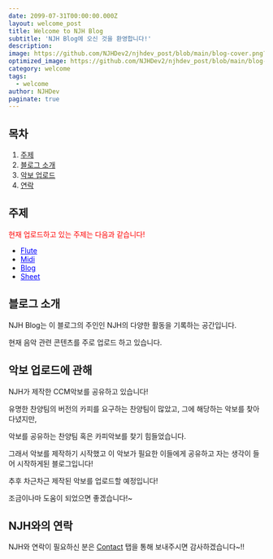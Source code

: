 ```yaml
---
date: 2099-07-31T00:00:00.000Z
layout: welcome_post
title: Welcome to NJH Blog
subtitle: 'NJH Blog에 오신 것을 환영합니다!'
description: 
image: https://github.com/NJHDev2/njhdev_post/blob/main/blog-cover.png?raw=true
optimized_image: https://github.com/NJHDev2/njhdev_post/blob/main/blog-cover.png?raw=true
category: welcome
tags:
  - welcome
author: NJHDev
paginate: true
---
```

## 목차

<ol>
  <li><a href="#주제">주제</a></li>
  <li><a href="#소개">블로그 소개</a></li>
  <li><a href="#악보-업로드에-관해">악보 업로드</a></li>
  <li><a href="#NJH와의-연락">연락</a></li>
</ol>


## 주제

<span style="color:red">현재 업로드하고 있는 주제는 다음과 같습니다!</span>
* <a href="https://njhdev.github.io/category/flute/" style="color:blue">Flute</a>
* <a href="https://njhdev.github.io/category/midi/" style="color:blue">Midi</a>
* <a href="https://njhdev.github.io/category/blog/" style="color:blue">Blog</a>
* <a href="https://njhdev.github.io/category/sheet/" style="color:blue">Sheet</a>


## 블로그 소개

NJH Blog는 이 블로그의 주인인 NJH의 다양한 활동을 기록하는 공간입니다.

현재 음악 관련 콘텐츠를 주로 업로드 하고 있습니다.


## 악보 업로드에 관해

NJH가 제작한 CCM악보를 공유하고 있습니다!


유명한 찬양팀의 버전의 카피를 요구하는 찬양팀이 많았고, 그에 해당하는 악보를 찾아다녔지만,

악보를 공유하는 찬양팀 혹은 카피악보를 찾기 힘들었습니다.

그래서 악보를 제작하기 시작했고 이 악보가 필요한 이들에게 공유하고 자는 생각이 들어 시작하게된 블로그입니다!


추후 차근차근 제작된 악보를 업로드할 예정입니다!

조금이나마 도움이 되었으면 좋겠습니다!~

## NJH와의 연락

NJH와 연락이 필요하신 분은 [Contact](https://njhdev.com/contact/) 탭을 통해 보내주시면 감사하겠습니다~!!
